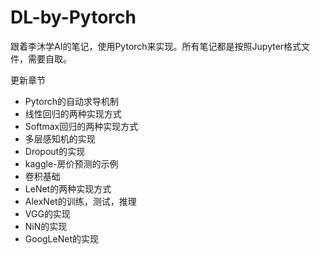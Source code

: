 # DL-by-Pytorch

跟着李沐学AI的笔记，使用Pytorch来实现。所有笔记都是按照Jupyter格式文件，需要自取。

更新章节

- Pytorch的自动求导机制
- 线性回归的两种实现方式
- Softmax回归的两种实现方式
- 多层感知机的实现
- Dropout的实现
- kaggle-房价预测的示例
- 卷积基础
- LeNet的两种实现方式
- AlexNet的训练，测试，推理
- VGG的实现
- NiN的实现
- GoogLeNet的实现